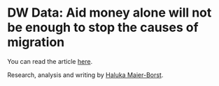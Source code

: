 # DW Data: Aid money alone will not be enough to stop the causes of migration

You can read the article [here](http://p.dw.com/p/2sl17).

Research, analysis and writing by [Haluka Maier-Borst](https://github.com/halukamb).